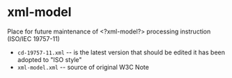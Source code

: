 # xml-model
Place for future maintenance of &lt;?xml-model?> processing instruction (ISO/IEC 19757-11)

* `cd-19757-11.xml` -- is the latest version that should be edited it has been adopted to "ISO style"
* `xml-model.xml` -- source of original W3C Note

